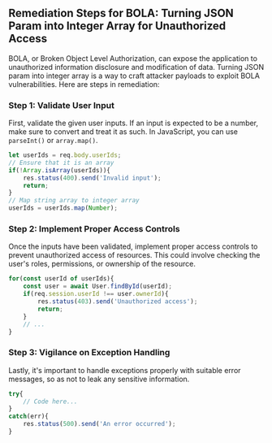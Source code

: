 

## Remediation Steps for BOLA: Turning JSON Param into Integer Array for Unauthorized Access

BOLA, or Broken Object Level Authorization, can expose the application to unauthorized information disclosure and modification of data. Turning JSON param into integer array is a way to craft attacker payloads to exploit BOLA vulnerabilities. Here are steps in remediation:

### Step 1: Validate User Input
First, validate the given user inputs. If an input is expected to be a number, make sure to convert and treat it as such. In JavaScript, you can use `parseInt()` or `array.map()`.

```javascript
let userIds = req.body.userIds;
// Ensure that it is an array
if(!Array.isArray(userIds)){
    res.status(400).send('Invalid input');
    return;
}
// Map string array to integer array
userIds = userIds.map(Number);
```

### Step 2: Implement Proper Access Controls
Once the inputs have been validated, implement proper access controls to prevent unauthorized access of resources. This could involve checking the user's roles, permissions, or ownership of the resource.

```javascript
for(const userId of userIds){
    const user = await User.findById(userId);
    if(req.session.userId !== user.ownerId){
        res.status(403).send('Unauthorized access');
        return;
    }
    // ...
}
```

### Step 3: Vigilance on Exception Handling
Lastly, it's important to handle exceptions properly with suitable error messages, so as not to leak any sensitive information.

```javascript
try{
    // Code here...
}
catch(err){
    res.status(500).send('An error occurred');
}
```